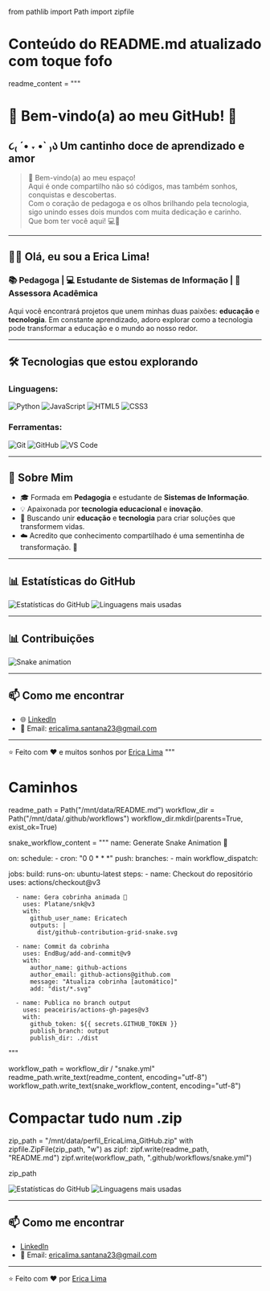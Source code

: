 from pathlib import Path
import zipfile

# Conteúdo do README.md atualizado com toque fofo
readme_content = """
# 🚀 Bem-vindo(a) ao meu GitHub! 👋

## ૮₍ ´• ˕ •` ₎ა  Um cantinho doce de aprendizado e amor

> 🌸 Bem-vindo(a) ao meu espaço!  
> Aqui é onde compartilho não só códigos, mas também sonhos, conquistas e descobertas.  
> Com o coração de pedagoga e os olhos brilhando pela tecnologia, sigo unindo esses dois mundos com muita dedicação e carinho.  
> Que bom ter você aqui! 💻🌼

---

## 👩‍💻 Olá, eu sou a Erica Lima!

### 📚 Pedagoga | 💻 Estudante de Sistemas de Informação | 🌟 Assessora Acadêmica

Aqui você encontrará projetos que unem minhas duas paixões: **educação** e **tecnologia**. 
Em constante aprendizado, adoro explorar como a tecnologia pode transformar a educação e o mundo ao nosso redor.

---

## 🛠️ Tecnologias que estou explorando

### Linguagens:
![Python](https://img.shields.io/badge/-Python-3776AB?style=flat-square&logo=python&logoColor=white)
![JavaScript](https://img.shields.io/badge/-JavaScript-F7DF1E?style=flat-square&logo=javascript&logoColor=black)
![HTML5](https://img.shields.io/badge/-HTML5-E34F26?style=flat-square&logo=html5&logoColor=white)
![CSS3](https://img.shields.io/badge/-CSS3-1572B6?style=flat-square&logo=css3&logoColor=white)

### Ferramentas:
![Git](https://img.shields.io/badge/-Git-F05032?style=flat-square&logo=git&logoColor=white)
![GitHub](https://img.shields.io/badge/-GitHub-181717?style=flat-square&logo=github&logoColor=white)
![VS Code](https://img.shields.io/badge/-VS%20Code-007ACC?style=flat-square&logo=visual-studio-code&logoColor=white)

---

## 🌱 Sobre Mim

- 🎓 Formada em **Pedagogia** e estudante de **Sistemas de Informação**.
- 💡 Apaixonada por **tecnologia educacional** e **inovação**.
- 🚀 Buscando unir **educação** e **tecnologia** para criar soluções que transformem vidas.
- ☁️ Acredito que conhecimento compartilhado é uma sementinha de transformação. 🌱

---

## 📊 Estatísticas do GitHub

![Estatísticas do GitHub](https://github-readme-stats.vercel.app/api?username=Ericatech&show_icons=true&theme=radical)
![Linguagens mais usadas](https://github-readme-stats.vercel.app/api/top-langs/?username=Ericatech&layout=compact&theme=radical)

---

## 📊 Contribuições

![Snake animation](https://github.com/Ericatech/Ericatech/blob/output/github-contribution-grid-snake.svg)

---

## 📫 Como me encontrar

- 🌐 [LinkedIn](https://www.linkedin.com/in/érica-lima-santana/)
- 📧 Email: ericalima.santana23@gmail.com

---

⭐️ Feito com ❤️ e muitos sonhos por [Erica Lima](https://github.com/Ericatech)
"""

# Caminhos
readme_path = Path("/mnt/data/README.md")
workflow_dir = Path("/mnt/data/.github/workflows")
workflow_dir.mkdir(parents=True, exist_ok=True)

snake_workflow_content = """
name: Generate Snake Animation 🐍

on:
  schedule:
    - cron: "0 0 * * *"
  push:
    branches:
      - main
  workflow_dispatch:

jobs:
  build:
    runs-on: ubuntu-latest
    steps:
      - name: Checkout do repositório
        uses: actions/checkout@v3

      - name: Gera cobrinha animada 🐍
        uses: Platane/snk@v3
        with:
          github_user_name: Ericatech
          outputs: |
            dist/github-contribution-grid-snake.svg

      - name: Commit da cobrinha
        uses: EndBug/add-and-commit@v9
        with:
          author_name: github-actions
          author_email: github-actions@github.com
          message: "Atualiza cobrinha [automático]"
          add: "dist/*.svg"

      - name: Publica no branch output
        uses: peaceiris/actions-gh-pages@v3
        with:
          github_token: ${{ secrets.GITHUB_TOKEN }}
          publish_branch: output
          publish_dir: ./dist
"""

workflow_path = workflow_dir / "snake.yml"
readme_path.write_text(readme_content, encoding="utf-8")
workflow_path.write_text(snake_workflow_content, encoding="utf-8")

# Compactar tudo num .zip
zip_path = "/mnt/data/perfil_EricaLima_GitHub.zip"
with zipfile.ZipFile(zip_path, "w") as zipf:
    zipf.write(readme_path, "README.md")
    zipf.write(workflow_path, ".github/workflows/snake.yml")

zip_path


![Estatísticas do GitHub](https://github-readme-stats.vercel.app/api?username=Ericatech&show_icons=true&theme=radical)
![Linguagens mais usadas](https://github-readme-stats.vercel.app/api/top-langs/?username=Ericatech&layout=compact&theme=radical)


---

## 📫 Como me encontrar

- [LinkedIn](https://www.linkedin.com/in/érica-lima-santana/)
- 📧 Email: ericalima.santana23@gmail.com

---

⭐️ Feito com ❤️ por [Erica Lima](https://github.com/Ericatech)

